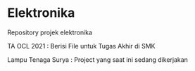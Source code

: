 # Elektronika
Repository projek elektronika

TA OCL 2021 : Berisi File untuk Tugas Akhir di SMK

Lampu Tenaga Surya : Project yang saat ini sedang dikerjakan
